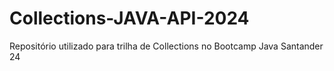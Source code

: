# Collections-JAVA-API-2024
Repositório utilizado para trilha de Collections no Bootcamp Java Santander 24
